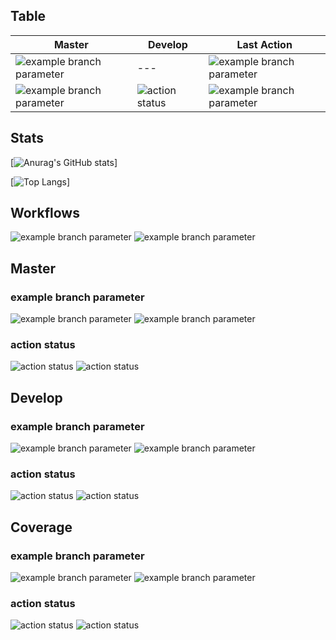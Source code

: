 ## Table
| Master | Develop | Last Action |
| --- | --- | --- |
| ![example branch parameter](https://github.com/IgorCSilva/azure-github/actions/workflows/ci.yaml/badge.svg?branch=master) | --- | ![example branch parameter](https://github.com/IgorCSilva/azure-github/actions/workflows/ci.yaml/badge.svg) |
| ![example branch parameter](https://github.com/IgorCSilva/azure-github/actions/workflows/automate-pull-request.yaml/badge.svg?branch=master) | ![action status](https://github.com/IgorCSilva/azure-github/actions/workflows/automate-pull-request.yaml/badge.svg?branch=develop) | ![example branch parameter](https://github.com/IgorCSilva/azure-github/actions/workflows/automate-pull-request.yaml/badge.svg) |

## Stats
[![Anurag's GitHub stats](https://github-readme-stats.vercel.app/api?username=IgorCSilva&show_icons=true)]

[![Top Langs](https://github-readme-stats.vercel.app/api/top-langs/?username=IgorCSilva)]

## Workflows
![example branch parameter](https://github.com/IgorCSilva/azure-github/actions/workflows/ci.yaml/badge.svg)
![example branch parameter](https://github.com/IgorCSilva/azure-github/actions/workflows/automate-pull-request.yaml/badge.svg)
## Master
### example branch parameter
![example branch parameter](https://github.com/IgorCSilva/azure-github/actions/workflows/ci.yaml/badge.svg?branch=master)
![example branch parameter](https://github.com/IgorCSilva/azure-github/actions/workflows/automate-pull-request.yaml/badge.svg?branch=master)

### action status
![action status](https://github.com/IgorCSilva/azure-github/actions/workflows/ci.yaml/badge.svg?branch=master)
![action status](https://github.com/IgorCSilva/azure-github/actions/workflows/automate-pull-request.yaml/badge.svg?branch=master)

## Develop
### example branch parameter
![example branch parameter](https://github.com/IgorCSilva/azure-github/actions/workflows/ci.yaml/badge.svg?branch=develop)
![example branch parameter](https://github.com/IgorCSilva/azure-github/actions/workflows/automate-pull-request.yaml/badge.svg?branch=develop)

### action status
![action status](https://github.com/IgorCSilva/azure-github/actions/workflows/ci.yaml/badge.svg?branch=develop)
![action status](https://github.com/IgorCSilva/azure-github/actions/workflows/automate-pull-request.yaml/badge.svg?branch=develop)

## Coverage
### example branch parameter
![example branch parameter](https://github.com/IgorCSilva/azure-github/actions/workflows/ci.yaml/badge.svg?branch=coverage)
![example branch parameter](https://github.com/IgorCSilva/azure-github/actions/workflows/automate-pull-request.yaml/badge.svg?branch=coverage)

### action status
![action status](https://github.com/IgorCSilva/azure-github/actions/workflows/ci.yaml/badge.svg?branch=coverage)
![action status](https://github.com/IgorCSilva/azure-github/actions/workflows/automate-pull-request.yaml/badge.svg?branch=coverage)